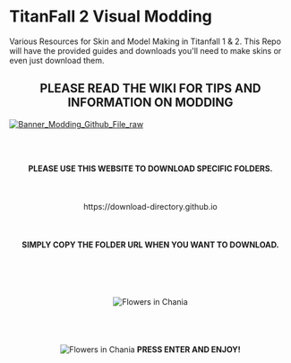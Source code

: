# TitanFall 2 Visual Modding
Various Resources for Skin and Model Making in Titanfall 1 & 2.
This Repo will have the provided guides and downloads you'll need to make skins or even just download them.
<br>
 <h2 align="center" >PLEASE READ THE WIKI FOR TIPS AND INFORMATION ON MODDING</h2>

[![Banner_Modding_Github_File_raw](https://user-images.githubusercontent.com/23240514/167009287-b7ca6a1d-bc92-417d-baf1-e1a30c05a98a.png)](https://titanfall-skin-group.gitbook.io/titanfall-2-skin-creation)

<br>
<br>
<p align="center" >
 <strong>PLEASE USE THIS WEBSITE TO DOWNLOAD SPECIFIC FOLDERS.</strong><br><br><br><br>https://download-directory.github.io <br><br><br><br>
 <strong>SIMPLY COPY THE FOLDER URL WHEN YOU WANT TO DOWNLOAD. </strong><br><br><br><br><br>
<br>

<img src="https://user-images.githubusercontent.com/23240514/151678542-c5f65e38-01e3-4d17-b066-79ad5897a90e.png" alt="Flowers in Chania">
 <br><br><br><br><br>

<img src="https://user-images.githubusercontent.com/23240514/167010823-5dac34f5-09f8-4f91-b693-a98eb1273815.png" alt="Flowers in Chania">
<strong>PRESS ENTER AND ENJOY!</strong>
</p>
